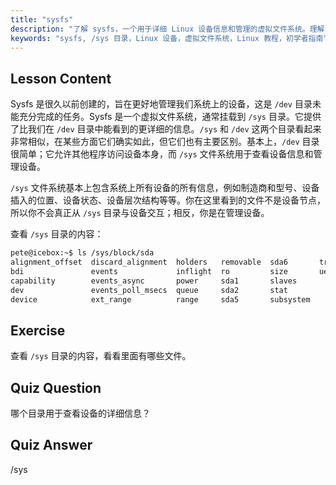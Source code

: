 ```yaml
---
title: "sysfs"
description: "了解 sysfs，一个用于详细 Linux 设备信息和管理的虚拟文件系统。理解 /sys 与 /dev 的区别。开始你的 Linux 之旅！"
keywords: "sysfs, /sys 目录，Linux 设备，虚拟文件系统，Linux 教程，初学者指南"
---
```


## Lesson Content

Sysfs 是很久以前创建的，旨在更好地管理我们系统上的设备，这是 `/dev` 目录未能充分完成的任务。Sysfs 是一个虚拟文件系统，通常挂载到 `/sys` 目录。它提供了比我们在 `/dev` 目录中能看到的更详细的信息。`/sys` 和 `/dev` 这两个目录看起来非常相似，在某些方面它们确实如此，但它们也有主要区别。基本上，`/dev` 目录很简单；它允许其他程序访问设备本身，而 `/sys` 文件系统用于查看设备信息和管理设备。

`/sys` 文件系统基本上包含系统上所有设备的所有信息，例如制造商和型号、设备插入的位置、设备状态、设备层次结构等等。你在这里看到的文件不是设备节点，所以你不会真正从 `/sys` 目录与设备交互；相反，你是在管理设备。

查看 `/sys` 目录的内容：

```bash
pete@icebox:~$ ls /sys/block/sda
alignment_offset  discard_alignment  holders   removable  sda6       trace
bdi               events             inflight  ro         size       uevent
capability        events_async       power     sda1       slaves
dev               events_poll_msecs  queue     sda2       stat
device            ext_range          range     sda5       subsystem
```

## Exercise

查看 `/sys` 目录的内容，看看里面有哪些文件。

## Quiz Question

哪个目录用于查看设备的详细信息？

## Quiz Answer

/sys
